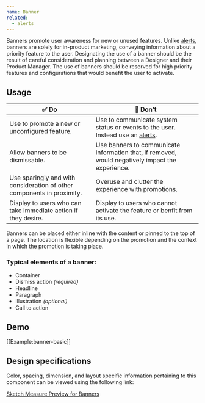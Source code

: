 ```yaml
---
name: Banner
related:
  - alerts
---
```


Banners promote user awareness for new or unused features. Unlike [alerts](/components/alerts), banners are solely for in-product marketing, conveying information about a priority feature to the user. Designating the use of a banner should be the result of careful consideration and planning between a Designer and their Product Manager. The use of banners should be reserved for high priority features and configurations that would benefit the user to activate. 

## Usage

| :white_check_mark: Do | :stop_sign: Don't |
| ------ | ------ |
| Use to promote a new or unconfigured feature. | Use to communicate system status or events to the user. Instead use an [alerts](/components/alerts). |
| Allow banners to be dismissable. | Use banners to communicate information that, if removed, would negatively impact the experience. | 
| Use sparingly and with consideration of other components in proximity.  |  Overuse and clutter the experience with promotions. | 
| Display to users who can take immediate action if they desire.  | Display to users who cannot activate the feature or benfit from its use.  | 

Banners can be placed either inline with the content or pinned to the top of a page. The location is flexible depending on the promotion and the context in which the promotion is taking place.

### Typical elements of a banner:
* Container
* Dismiss action *(required)*
* Headline
* Paragraph
* Illustration *(optional)*
* Call to action

## Demo
[[Example:banner-basic]]

## Design specifications
Color, spacing, dimension, and layout specific information pertaining to this component can be viewed using the following link:

[Sketch Measure Preview for Banners](https://gitlab-org.gitlab.io/gitlab-design/hosted/design-gitlab-specs/banners-spec-previews/)